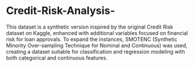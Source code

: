 # Credit-Risk-Analysis-
This dataset is a synthetic version inspired by the original Credit Risk dataset on Kaggle, enhanced with additional variables focused on financial risk for loan approvals.
To expand the instances, SMOTENC (Synthetic Minority Over-sampling Technique for Nominal and Continuous) was used, creating a dataset suitable for classification and regression modeling with both categorical and continuous features.
